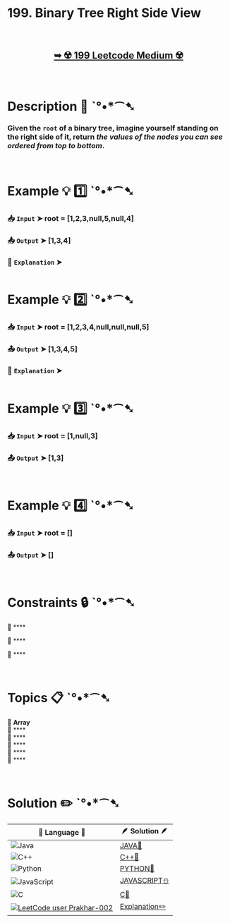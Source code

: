 # 199. Binary Tree Right Side View

</br>

<h2 align="center"> 

<a href="https://leetcode.com/problems/binary-tree-right-side-view/?envType=study-plan-v2&envId=leetcode-75"><strong>➥ ☢️ 199 Leetcode Medium ☢️ </strong></a>
</h2>

</br>

# Description 📜 ˋ°•*⁀➷

### Given the `root` of a binary tree, imagine yourself standing on the right side of it, return *the values of the nodes you can see ordered from top to bottom*.

</br>

# Example 💡 1️⃣ ˋ°•*⁀➷

  ### 📥 `Input`  ➤ root = [1,2,3,null,5,null,4]

  ### 📤 `Output`  ➤ [1,3,4]

  ### 🔦 `Explanation`  ➤ 

<img src="" width="" height=""/>

</br>

# Example 💡 2️⃣ ˋ°•*⁀➷

  ### 📥 `Input` ➤ root = [1,2,3,4,null,null,null,5]

  ### 📤 `Output`  ➤ [1,3,4,5]

  ### 🔦 `Explanation` ➤ 

<img src="" width="" height=""/>

</br>

# Example 💡 3️⃣ ˋ°•*⁀➷

  ### 📥 `Input` ➤ root = [1,null,3]

  ### 📤 `Output`  ➤ [1,3]

</br>

# Example 💡 4️⃣ ˋ°•*⁀➷

  ### 📥 `Input` ➤ root = []

  ### 📤 `Output`  ➤ []

</br>

# Constraints 🔒 ˋ°•*⁀➷

🔹 **** </br>

🔹 **** </br>

🔹 **** </br>

</br>

# Topics 📋 ˋ°•*⁀➷

🔸 **Array**  </br>
🔸 ****  </br>
🔸 ****  </br>
🔸 ****  </br>
🔸 ****  </br>
🔸 ****  </br>

</br>

# Solution ✏️ ˋ°•*⁀➷

| 📒 Language 📒  | 🪶 Solution 🪶 |
| ------------- | ------------- |
|  ![Java](https://img.shields.io/badge/java-%23ED8B00.svg?style=for-the-badge&logo=openjdk&logoColor=white)  | [JAVA🍁]() |
|  ![C++](https://img.shields.io/badge/c++-%2300599C.svg?style=for-the-badge&logo=c%2B%2B&logoColor=white)  | [C++🎲]()  |
|  ![Python](https://img.shields.io/badge/python-3670A0?style=for-the-badge&logo=python&logoColor=ffdd54)    | [PYTHON🍰]() |
| ![JavaScript](https://img.shields.io/badge/javascript-%23323330.svg?style=for-the-badge&logo=javascript&logoColor=%23F7DF1E)   | [JAVASCRIPT☃️]() |
|   ![C](https://img.shields.io/badge/c-%2300599C.svg?style=for-the-badge&logo=c&logoColor=white)   | [C💖]()  |
| [![LeetCode user Prakhar-002](https://img.shields.io/badge/dynamic/json?style=for-the-badge&labelColor=black&color=%23ffa116&label=Solved&query=solvedOverTotal&url=https%3A%2F%2Fleetcode-badge.vercel.app%2Fapi%2Fusers%2FPrakhar-002&logo=leetcode&logoColor=yellow)](https://leetcode.com/Prakhar-002/)  | [Explanation✏️]() |


